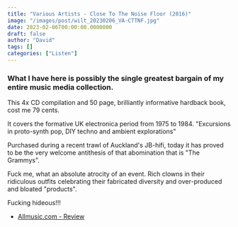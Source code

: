 ```yaml
---
title: "Various Artists - Close To The Noise Floor (2016)"
image: "/images/post/wilt_20230206_VA-CTTNF.jpg"
date: 2023-02-06T00:00:00.0000000
draft: false
author: "David"
tags: []
categories: ["Listen"]
---
```

### What I have here is possibly the single greatest bargain of my entire music media collection.

 This 4x CD compilation and 50 page, brilliantly informative hardback book, cost me 79 cents. 

 It covers the formative UK electronica period from 1975 to 1984. "Excursions in proto-synth pop, DIY techno and ambient explorations"

 Purchased during a recent trawl of Auckland's JB-hifi, today it has proved to be the very welcome antithesis of that abomination that is "The Grammys". 

 Fuck me, what an absolute atrocity of an event. Rich clowns in their ridiculous outfits celebrating their fabricated diversity and over-produced and bloated "products".

 Fucking hideous!!!

-  [Allmusic.com - Review](https://www.allmusic.com/album/close-to-the-noise-floor-formative-uk-electronica-1975-1984-mw0002915684)